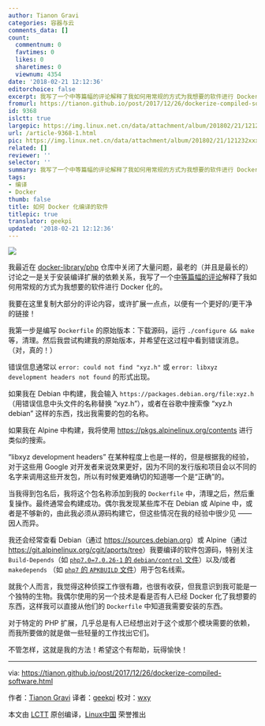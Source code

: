 ```yaml
---
author: Tianon Gravi
categories: 容器与云
comments_data: []
count:
  commentnum: 0
  favtimes: 0
  likes: 0
  sharetimes: 0
  viewnum: 4354
date: '2018-02-21 12:12:36'
editorchoice: false
excerpt: 我写了一个中等篇幅的评论解释了我如何用常规的方式为我想要的软件进行 Docker 化的。
fromurl: https://tianon.github.io/post/2017/12/26/dockerize-compiled-software.html
id: 9368
islctt: true
largepic: https://img.linux.net.cn/data/attachment/album/201802/21/121232xxx3wsf642xwv62m.jpg
url: /article-9368-1.html
pic: https://img.linux.net.cn/data/attachment/album/201802/21/121232xxx3wsf642xwv62m.jpg.thumb.jpg
related: []
reviewer: ''
selector: ''
summary: 我写了一个中等篇幅的评论解释了我如何用常规的方式为我想要的软件进行 Docker 化的。
tags:
- 编译
- Docker
thumb: false
title: 如何 Docker 化编译的软件
titlepic: true
translator: geekpi
updated: '2018-02-21 12:12:36'
---
```


![](/data/attachment/album/201802/21/121232xxx3wsf642xwv62m.jpg)


我最近在 [docker-library/php](https://github.com/docker-library/php) 仓库中关闭了大量问题，最老的（并且是最长的）讨论之一是关于安装编译扩展的依赖关系，我写了一个[中等篇幅的评论](https://github.com/docker-library/php/issues/75#issuecomment-353673374)解释了我如何用常规的方式为我想要的软件进行 Docker 化的。


我要在这里复制大部分的评论内容，或许扩展一点点，以便有一个更好的/更干净的链接！


我第一步是编写 `Dockerfile` 的原始版本：下载源码，运行 `./configure && make` 等，清理。然后我尝试构建我的原始版本，并希望在这过程中看到错误消息。（对，真的！）


错误信息通常以 `error: could not find "xyz.h"` 或 `error: libxyz development headers not found` 的形式出现。


如果我在 Debian 中构建，我会输入 `https://packages.debian.org/file:xyz.h`（用错误信息中头文件的名称替换 “xyz.h”），或者在谷歌中搜索像 “xyz.h debian” 这样的东西，找出我需要的包的名称。


如果我在 Alpine 中构建，我将使用 <https://pkgs.alpinelinux.org/contents> 进行类似的搜索。


“libxyz development headers” 在某种程度上也是一样的，但是根据我的经验，对于这些用 Google 对开发者来说效果更好，因为不同的发行版和项目会以不同的名字来调用这些开发包，所以有时候更难确切的知道哪一个是“正确”的。


当我得到包名后，我将这个包名称添加到我的 `Dockerfile` 中，清理之后，然后重复操作。最终通常会构建成功。偶尔我发现某些库不在 Debian 或 Alpine 中，或者是不够新的，由此我必须从源码构建它，但这些情况在我的经验中很少见 —— 因人而异。


我还会经常查看 Debian（通过 <https://sources.debian.org>）或 Alpine（通过 <https://git.alpinelinux.org/cgit/aports/tree>）我要编译的软件包源码，特别关注 `Build-Depends`（如 [`php7.0=7.0.26-1` 的 `debian/control` 文件](https://sources.debian.org/src/php7.0/7.0.26-1/debian/control/)）以及/或者 `makedepends` （如 [`php7` 的 `APKBUILD` 文件](https://git.alpinelinux.org/cgit/aports/tree/community/php7/APKBUILD?id=d0ca197f031f96d4664cafaa618aeccf94640a1e)）用于包名线索。


就我个人而言，我觉得这种侦探工作很有趣，也很有收获，但我意识到我可能是一个独特的生物。我偶尔使用的另一个技术是看是否有人已经 Docker 化了我想要的东西，这样我可以直接从他们的 `Dockerfile` 中知道我需要安装的东西。


对于特定的 PHP 扩展，几乎总是有人已经想出对于这个或那个模块需要的依赖，而我所要做的就是做一些轻量的工作找出它们。


不管怎样，这就是我的方法！希望这个有帮助，玩得愉快！




---


via: <https://tianon.github.io/post/2017/12/26/dockerize-compiled-software.html>


作者：[Tianon Gravi](https://tianon.github.io) 译者：[geekpi](https://github.com/geekpi) 校对：[wxy](https://github.com/wxy)


本文由 [LCTT](https://github.com/LCTT/TranslateProject) 原创编译，[Linux中国](https://linux.cn/) 荣誉推出